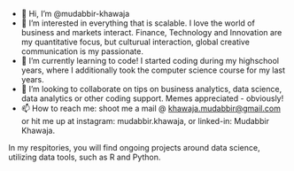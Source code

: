 - 👋 Hi, I’m @mudabbir-khawaja
- 👀 I’m interested in everything that is scalable. I love the world of business and markets interact. Finance, Technology and Innovation are my quantitative focus, but culturual interaction, global creative communication is my passionate.
- 🌱 I’m currently learning to code! I started coding during my highschool years, where I additionally took the computer science course for my last years. 
- 💞️ I’m looking to collaborate on tips on business analytics, data science, data analytics or other coding support. Memes appreciated - obviously!
- 📫 How to reach me: shoot me a mail @ khawaja.mudabbir@gmail.com or hit me up at instagram: mudabbir.khawaja, or linked-in: Mudabbir Khawaja.

In my respitories, you will find ongoing projects around data science, utilizing data tools, such as R and Python.
<!---
mudabbir-khawaja/mudabbir-khawaja is a ✨ special ✨ repository because its `README.md` (this file) appears on your GitHub profile.
You can click the Preview link to take a look at your changes.
--->
